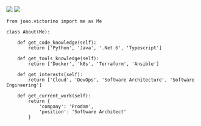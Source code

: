 [![](https://img.shields.io/badge/LinkedIn-joaovictorino-blue)](https://www.linkedin.com/in/joao-victorino/)
[![](https://img.shields.io/badge/Gmail-jhvictorino@mail.com-red)](mailto:jhvictorino@gmail.com)

```python3
from joao.victorino import me as Me

class About(Me):

    def get_code_knowledge(self):
        return ['Python', 'Java', '.Net 6', 'Typescript']

    def get_tools_knowledge(self):
        return ['Docker', 'k8s', 'Terraform', 'Ansible']

    def get_interests(self):
        return ['Cloud', 'DevOps', 'Software Architecture', 'Software Engineering']

    def get_current_work(self):
        return {
            'company': 'Prodam',
            'position': 'Software Architect'
        }

```
